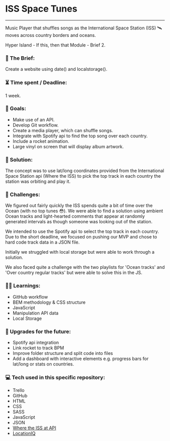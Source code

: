 # ISS Space Tunes

---

Music Player that shuffles songs as the International Space Station (ISS) 🛰 moves across country borders and oceans.

Hyper Island - If this, then that Module - Brief 2.

### :open_file_folder: The Brief:

Create a website using date() and localstorage().

### :hourglass_flowing_sand: Time spent / Deadline:

1 week.

### :dart: Goals:

- Make use of an API.
- Develop Git workflow.
- Create a media player, which can shuffle songs.
- Integrate with Spotify api to find the top song over each country.
- Include a rocket animation.
- Large vinyl on screen that will display album artwork.

### :mechanical_arm: Solution:

The concept was to use lat/long coordinates provided from the International Space Station api (Where the ISS) to pick the top track in each country the station was orbiting and play it.

### :anger: Challenges:

We figured out fairly quickly the ISS spends quite a bit of time over the Ocean (with no top tunes 😳). We were able to find a solution using ambient Ocean tracks and light-hearted comments that appear at randomly generated intervals as though someone was looking out of the station.

We intended to use the Spotify api to select the top track in each country. Due to the short deadline, we focused on pushing our MVP and chose to hard code track data in a JSON file.

Initially we struggled with local storage but were able to work through a solution.

We also faced quite a challenge with the two playlists for 'Ocean tracks' and 'Over country regular tracks' but were able to solve this in the JS.

### :man_student: Learnings:

- GitHub workflow
- BEM methodology & CSS structure
- JavaScript
- Manipulation API data
- Local Storage

### :nut_and_bolt: Upgrades for the future:

- Spotify api integration
- Link rocket to track BPM
- Improve folder structure and split code into files
- Add a dashboard with interactive elements e.g. progress bars for lat/long or stats on countries.

### :computer: Tech used in this specific repository:

- Trello
- GitHub
- HTML
- CSS
- SASS
- JavaScript
- JSON
- [Where the ISS at API](https://wheretheiss.at/w/developer)
- [LocationIQ](https://locationiq.com/)
